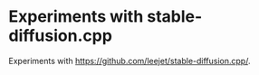 # Experiments with stable-diffusion.cpp

Experiments with <https://github.com/leejet/stable-diffusion.cpp/>.

